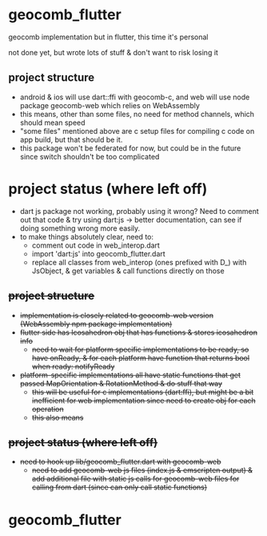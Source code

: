 # geocomb_flutter
geocomb implementation but in flutter, this time it's personal

not done yet, but wrote lots of stuff & don't want to risk losing it

## project structure
- android & ios will use dart::ffi with geocomb-c, and web will use node package geocomb-web which relies on WebAssembly
- this means, other than some files, no need for method channels, which should mean speed
- "some files" mentioned above are c setup files for compiling c code on app build, but that should be it.
- this package won't be federated for now, but could be in the future since switch shouldn't be too complicated

# project status (where left off)
- dart js package not working, probably using it wrong? Need to comment out that code & try using dart:js -> better documentation, can see if doing something wrong more easily.
- to make things absolutely clear, need to:
  - comment out code in web_interop.dart
  - import 'dart:js' into geocomb_flutter.dart
  - replace all classes from web_interop (ones prefixed with D_) with JsObject, & get variables & call functions directly on those

<del>

## project structure
- implementation is closely related to geocomb-web version (WebAssembly npm package implementation)
- flutter side has Icosahedron obj that has functions & stores icosahedron info
  - need to wait for platform specific implementations to be ready, so have onReady, & for each platform have function that returns bool when ready: notifyReady
- platform-specific implementations all have static functions that get passed MapOrientation & RotationMethod & do stuff that way
  - this will be useful for c implementations (dart:ffi), but might be a bit inefficient for web implementation since need to create obj for each operation
  - this also means 

## project status (where left off)
- need to hook up lib/geocomb_flutter.dart with geocomb-web
  - need to add geocomb-web js files (index.js & emscripten output) & add additional file with static js calls for geocomb-web files for calling from dart (since can only call static functions)

</del>

<!-- A new flutter plugin project.

## Getting Started

This project is a starting point for a Flutter
[plug-in package](https://flutter.dev/developing-packages/),
a specialized package that includes platform-specific implementation code for
Android and/or iOS.

For help getting started with Flutter, view our
[online documentation](https://flutter.dev/docs), which offers tutorials,
samples, guidance on mobile development, and a full API reference. -->

# geocomb_flutter
